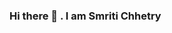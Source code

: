 ### Hi there 👋 . I am Smriti Chhetry

<!--
**SmritiChhetry/SmritiChhetry** is a ✨ _special_ ✨ A learner.

Here are some ideas to get you started:

- 🔭 I’m currently  studying Bsc.CSIT.
- 🌱 I’m currently learning HTMLl/CSS, JavaScript
- 👯 I’m looking to collaborate on ...
- 🤔 I’m looking for help with ...
- 💬 Ask me about 
- 📫 How to reach me
- 😄 Pronouns: ...
- ⚡ Fun fact: I have a very healthy sense of humor
.  
-->
